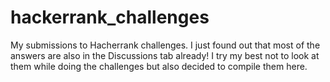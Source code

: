 # hackerrank_challenges
My submissions to Hacherrank challenges. I just found out that most of the answers are also in the Discussions tab already! I try my best not to look at them while doing the challenges but also decided to compile them here.
